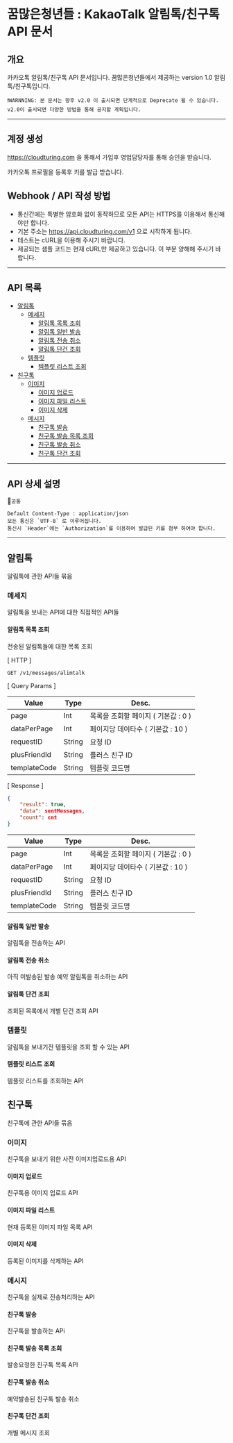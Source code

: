 # 꿈많은청년들 : KakaoTalk 알림톡/친구톡 API 문서

## 개요

카카오톡 알림톡/친구톡 API 문서입니다. 꿈많은청년들에서 제공하는 version 1.0 알림톡/친구톡입니다.

```
❗️WARNNING: 본 문서는 향후 v2.0 이 출시되면 단계적으로 Deprecate 될 수 있습니다.
v2.0이 출시되면 다양한 방법을 통해 공지할 계획입니다.
```


---

## 계정 생성
https://cloudturing.com 을 통해서 가입후 영업담당자를 통해 승인을 받습니다.

카카오톡 프로필을 등록후 키를 발급 받습니다.

## Webhook / API 작성 방법
* 통신간에는 특별한 암호화 없이 동작하므로 모든 API는 HTTPS를 이용해서 통신해야만 합니다.
* 기본 주소는 https://api.cloudturing.com/v1 으로 시작하게 됩니다.
* 테스트는 cURL을 이용해 주시기 바랍니다.
* 제공되는 샘플 코드는 현재 cURL만 제공하고 있습니다. 이 부분 양해해 주시기 바랍니다.

---

## API 목록
* [알림톡](#알림톡)
    * [메세지](#메세지)
        * [알림톡 목록 조회](#알림톡-목록-조회)
        * [알림톡 일반 발송](#알림톡-일반-발송)
        * [알림톡 전송 취소](#알림톡-전송-취소)
        * [알림톡 단건 조회](#알림톡-단건-조회)
    * [템플릿](#템플릿)
        * [템플릿 리스트 조회](#템플릿-리스트-조회)
* [친구톡](#친구톡)
    * [이미지](#이미지)
        * [이미지 업로드](#이미지-업로드)
        * [이미지 파일 리스트](#이미지-파일-리스트)
        * [이미지 삭제](#이미지-삭제)
    * [메시지](#메시지)
        * [친구톡 발송](#친구톡-발송)
        * [친구톡 발송 목록 조회](#친구톡-발송-목록-조회)
        * [친구톡 발송 취소](#친구톡-발송-취소)
        * [친구톡 단건 조회](#친구톡-단건-조회)

---

## API 상세 설명

📣`공통`  
```baseURL : https://api.cloudturing.com/v1  
Default Content-Type : application/json  
모든 통신은 `UTF-8` 로 이루어집니다.  
통신시 `Header`에는 `Authorization`를 이용하여 발급된 키를 첨부 하여야 합니다.
```

---

## 알림톡
알림톡에 관한 API들 묶음  

### 메세지
알림톡을 보내는 API에 대한 직접적인 API들

#### 알림톡 목록 조회
전송된 알림톡들에 대한 목록 조회

[ HTTP ]  
```HTTP
GET /v1/messages/alimtalk
```

[ Query Params ]  

Value | Type | Desc.
---|---|---
page | Int | 목록을 조회할 페이지 ( 기본값 : 0 )
dataPerPage | Int | 페이지당 데이타수 ( 기본값 : 10 )
requestID | String | 요청 ID
plusFriendId | String | 플러스 친구 ID
templateCode | String | 템플릿 코드명

[ Response ]  

```json
{
    "result": true,
    "data": sentMessages,
    "count": cnt
}
```

Value | Type | Desc.
---|---|---
page | Int | 목록을 조회할 페이지 ( 기본값 : 0 )
dataPerPage | Int | 페이지당 데이타수 ( 기본값 : 10 )
requestID | String | 요청 ID
plusFriendId | String | 플러스 친구 ID
templateCode | String | 템플릿 코드명


#### 알림톡 일반 발송
알림톡을 전송하는 API


#### 알림톡 전송 취소
아직 미발송된 발송 예약 알림톡을 취소하는 API

#### 알림톡 단건 조회
조회된 목록에서 개별 단건 조회 API


### 템플릿
알림톡을 보내기전 템플릿을 조회 할 수 있는 API

#### 템플릿 리스트 조회
템플릿 리스트를 조회하는 API

## 친구톡
친구톡에 관한 API들 묶음  

### 이미지
친구톡을 보내기 위한 사전 이미지업로드용 API  

#### 이미지 업로드
친구톡용 이미지 업로드 API

#### 이미지 파일 리스트
현재 등록된 이미지 파일 목록 API

#### 이미지 삭제
등록된 이미지를 삭제하는 API

### 메시지
친구톡을 실제로 전송처리하는 API  

#### 친구톡 발송
친구톡을 발송하는 APi

#### 친구톡 발송 목록 조회
발송요청한 친구톡 목록 API

#### 친구톡 발송 취소
예약발송된 친구톡 발송 취소

#### 친구톡 단건 조회
개별 메시지 조회 

